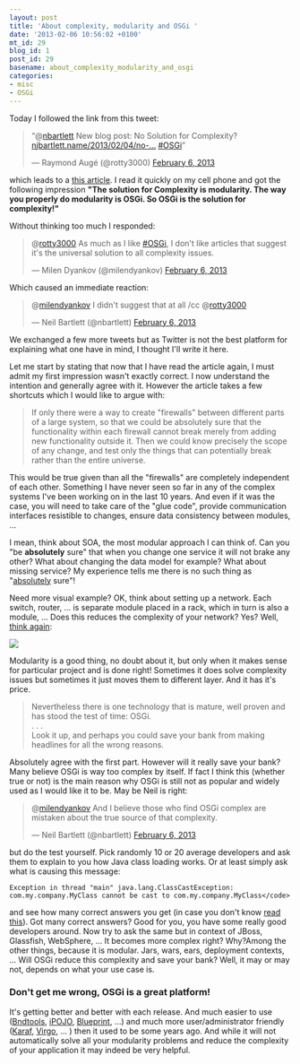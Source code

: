```yaml
---
layout: post
title: 'About complexity, modularity and OSGi '
date: '2013-02-06 10:56:02 +0100'
mt_id: 29
blog_id: 1
post_id: 29
basename: about_complexity_modularity_and_osgi
categories:
- misc
- OSGi
---
```


<script async src="//platform.twitter.com/widgets.js" charset="utf-8"></script>


Today I followed the link from this tweet:

<blockquote class="twitter-tweet"> <p>&ldquo;@<a href="https://twitter.com/nbartlett">nbartlett</a> New blog post: No Solution for Complexity?
  <a href="http://t.co/oZEdelzs" title="http://njbartlett.name/2013/02/04/no-solution-for-complexity.html">njbartlett.name/2013/02/04/no-&hellip;</a>
  <a href="https://twitter.com/search/%23OSGi">#OSGi</a>&rdquo;</p> &mdash; Raymond Aug&eacute; (@rotty3000)
  <a href="https://twitter.com/rotty3000/status/298968466914942977">February 6, 2013</a>
</blockquote>

which leads to a [this article](http://njbartlett.name/2013/02/04/no-solution-for-complexity.html). I read it quickly on my cell phone and got the following impression __"The solution for Complexity is modularity. The way you properly do modularity is OSGi. So OSGi is the solution for complexity!"__

<!--more-->

Without thinking too much I responded:

<blockquote class="twitter-tweet"> <p>@<a href="https://twitter.com/rotty3000">rotty3000</a> As much as I like
  <a href="https://twitter.com/search/%23OSGi">#OSGi</a>, I don't like articles that suggest it's the universal solution to all complexity issues.</p> &mdash; Milen Dyankov (@milendyankov)
  <a href="https://twitter.com/milendyankov/status/299057649595580416">February 6, 2013</a>
</blockquote>

Which caused an immediate reaction:

<blockquote class="twitter-tweet"> <p>@<a href="https://twitter.com/milendyankov">milendyankov</a> I didn't suggest that at all /cc @<a href="https://twitter.com/rotty3000">rotty3000</a></p> &mdash; Neil Bartlett (@nbartlett)
  <a href="https://twitter.com/nbartlett/status/299062113996001282">February 6, 2013</a>
</blockquote>

We exchanged a few more tweets but as Twitter is not the best platform for explaining what one have in mind, I thought I'll write it here.

Let me start by stating that now that I have read the article again, I must admit my first impression wasn't exactly correct. I now understand the intention and generally agree with it. However the article takes a few shortcuts which I would like to argue with:

> If only there were a way to create "firewalls" between different parts of a large system, so that we could be absolutely sure that the functionality within each firewall cannot break merely from adding new functionality outside it. Then we could know precisely the scope of any change, and test only the things that can potentially break rather than the entire universe.

This would be true given than all the "firewalls" are completely independent of each other. Something I have never seen so far in any of the complex systems I've been working on in the last 10 years. And even if it was the case, you will need to take care of the "glue code", provide communication interfaces resistible to changes, ensure data consistency between modules, ...

I mean, think about SOA, the most modular approach I can think of.  Can you "be __absolutely__ sure" that when you change one service it will not brake any other? What about changing the data model for example? What about missing service? My experience tells me there is no such thing as "<u>absolutely</u> sure"!</p> <p>Need more visual example? OK, think about setting up a network. Each switch, router, ... is separate module placed in a rack, which in turn is also a module, ...  Does this reduces the complexity of your network? Yes? Well, [think again](http://www.itdisasters.com/2009/10/15/can-you-find-the-network/):

![](http://www.itdisasters.com/wp-content/uploads/2009/10/wire_wrap1.png)

Modularity is a good thing, no doubt about it, but only when it makes sense for particular project and is done right! Sometimes it does solve complexity issues but sometimes it just moves them to different layer. And it has it's price.

> Nevertheless there is one technology that is mature, well proven and has stood the test of time: OSGi.<br/>
> . . .<br/>
> Look it up, and perhaps you could save your bank from making headlines for all the wrong reasons.

Absolutely agree with the first part. However will it really save your bank?  Many believe  OSGi is way too complex by itself. If fact I think this (whether true or not) is the main reason why OSGi is still not as popular and widely used as I would like it to be. May be Neil is right:

<blockquote class="twitter-tweet"> <p>@<a href="https://twitter.com/milendyankov">milendyankov</a> And I believe those who find OSGi complex are mistaken about the true source of that complexity.</p> &mdash; Neil Bartlett (@nbartlett)
  <a href="https://twitter.com/nbartlett/status/299082760658771969">February 6, 2013</a>
</blockquote>

but do the test yourself. Pick randomly 10 or 20 average developers and ask them to explain to you how Java class loading works. Or at least simply ask what is causing this message:

```
Exception in thread "main" java.lang.ClassCastException: com.my.company.MyClass cannot be cast to com.my.company.MyClass</code>
```

and see how many correct answers you get (in case you don't know [read this](http://plumbr.eu/blog/cryptic-error-messages-in-java)). Got many correct answers? Good for you, you have some really good developers around. Now try to ask the same but in context of JBoss, Glassfish, WebSphere, ... It becomes more complex right? Why?Among the other things, because it is modular. Jars, wars, ears, deployment contexts, ... Will OSGi reduce this complexity and save your bank? Well, it may or may not, depends on what your use case is.

### Don't get me wrong, OSGi is a great platform!

It's getting better and better with each release. And much easier to use ([Bndtools](http://bndtools.org), [iPOJO](http://felix.apache.org/site/apache-felix-ipojo.html), [Blueprint](http://wiki.osgi.org/wiki/Blueprint), ...) and much more user/administrator friendly ([Karaf](http://karaf.apache.org), [Virgo](http://www.eclipse.org/virgo/), ... ) then it used to be some years ago.  And while it will not automatically solve all your modularity problems and reduce the complexity of your application it may indeed be very helpful.
